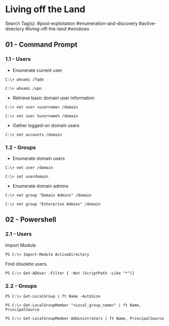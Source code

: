 # Living off the Land

Search Tag(s): #post-exploitation #enumeration-and-discovery #active-directory #living-off-the-land #windows

## 01 - Command Prompt

### 1.1 - Users

- Enumerate current user

```
C:\> whoami /fqdn

C:\> whoami /upn
```

- Retrieve basic domain user information

```
C:\> net user <username> /domain

C:\> net user %username% /domain
```

- Gather logged-on domain users

`C:\> net accounts /domain`

### 1.2 - Groups

- Enumerate domain users

`C:\> net user /domain`

`C:\> set userdomain`

- Enumerate domain admins

```
C:\> net group "Domain Admins" /domain

C:\> net group "Enterprise Admins" /domain
```

## 02 - Powershell

### 2.1 - Users

Import Module

```
PS C:\> Import-Module ActiveDirectory
```

Find obsolete users.

```
PS C:\> Get-ADUser -Filter { -Not (ScriptPath -Like "*")}
```

### 2.2 - Groups

`PS C:\> Get-LocalGroup | ft Name -AutoSize`

```
PS C:\> Get-LocalGroupMember "<Local_group_name>" | ft Name, PrincipalSource

PS C:\> Get-LocalGroupMember Administrators | ft Name, PrincipalSource
```